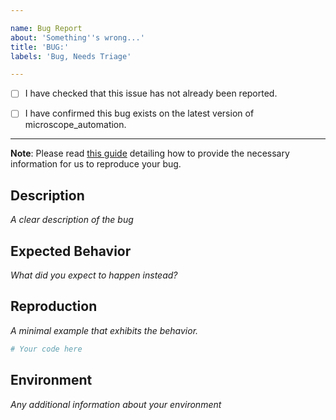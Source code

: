 ```yaml
---

name: Bug Report
about: 'Something''s wrong...'
title: 'BUG:'
labels: 'Bug, Needs Triage'

---
```


- [ ] I have checked that this issue has not already been reported.

- [ ] I have confirmed this bug exists on the latest version of microscope_automation.

---

**Note**: Please read [this guide](https://matthewrocklin.com/blog/work/2018/02/28/minimal-bug-reports) detailing how to provide the necessary information for us to reproduce your bug.

## Description
*A clear description of the bug*

## Expected Behavior
*What did you expect to happen instead?*

## Reproduction
*A minimal example that exhibits the behavior.*

```python
# Your code here

```

## Environment
*Any additional information about your environment*
